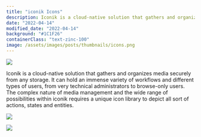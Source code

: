 ```yaml
---
title: "iconik Icons"
description: Iconik is a cloud-native solution that gathers and organizes media securely from any storage. It can hold an immense variety of workflows and different types of users, from very technical administrators to browse-only users. The complex nature of media management and the wide range of possibilities within iconik requires a unique icon library to depict all sort of actions, states and entities.
date: "2022-04-14"
modified_date: "2022-04-14"
background: "#1C1F26"
containerClass: "text-zinc-100"
image: /assets/images/posts/thumbnails/icons.png
---
```


![](/assets/images/posts/icons/iconik_icons_header.png)

Iconik is a cloud-native solution that gathers and organizes media securely from any storage. It can hold an immense variety of workflows and different types of users, from very technical administrators to browse-only users. The complex nature of media management and the wide range of possibilities within iconik requires a unique icon library to depict all sort of actions, states and entities.

![](/assets/images/posts/icons/iconik_icons_01.png)

![](/assets/images/posts/icons/iconik_icons_02.png)
